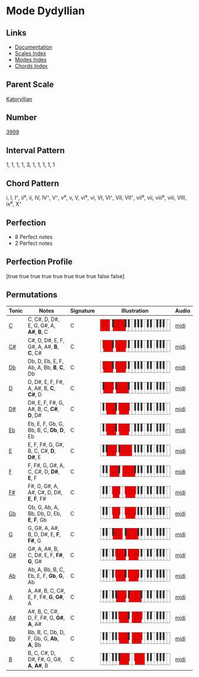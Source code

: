 # Mode Dydyllian

## Links

- [Documentation](index.md)
- [Scales Index](Scales.md)
- [Modes Index](Modes.md)
- [Chords Index](Chords.md)

## Parent Scale

[Katoryllian](ScaleKatoryllian.md)

## Number

[3999](https://ianring.com/musictheory/scales/3999)

## Interval Pattern

1, 1, 1, 1, 3, 1, 1, 1, 1, 1

## Chord Pattern

i, I, I⁺, ii⁰, ii, IV, IV⁺, V⁺, v⁰, v, V, vi⁰, vi, VI, VI⁺, VII, VII⁺, vii⁰, vii, viii⁰, viii, VIII, ix⁰, X⁺

## Perfection

- 8 Perfect notes
- 2 Perfect notes

## Perfection Profile

[true true true true true true true true false false]

## Permutations

| Tonic | Notes | Signature | Illustration | Audio |
|-------|-------|-----------|--------------|-------|
| [C](ModeCNaturalDydyllian.md) | C, C#, D, D#, E, G, G#, A, **A#**, **B**, C | C | ![CNaturalDydyllian](ModeCNaturalDydyllian.png) | [midi](https://github.com/edipermadi/music/blob/main/docs/ModeCNaturalDydyllian.mid?raw=true) |
| [C#](ModeCSharpDydyllian.md) | C#, D, D#, E, F, G#, A, A#, **B**, **C**, C# | C | ![CSharpDydyllian](ModeCSharpDydyllian.png) | [midi](https://github.com/edipermadi/music/blob/main/docs/ModeCSharpDydyllian.mid?raw=true) |
| [Db](ModeDFlatDydyllian.md) | Db, D, Eb, E, F, Ab, A, Bb, **B**, **C**, Db | C | ![DFlatDydyllian](ModeDFlatDydyllian.png) | [midi](https://github.com/edipermadi/music/blob/main/docs/ModeDFlatDydyllian.mid?raw=true) |
| [D](ModeDNaturalDydyllian.md) | D, D#, E, F, F#, A, A#, B, **C**, **C#**, D | C | ![DNaturalDydyllian](ModeDNaturalDydyllian.png) | [midi](https://github.com/edipermadi/music/blob/main/docs/ModeDNaturalDydyllian.mid?raw=true) |
| [D#](ModeDSharpDydyllian.md) | D#, E, F, F#, G, A#, B, C, **C#**, **D**, D# | C | ![DSharpDydyllian](ModeDSharpDydyllian.png) | [midi](https://github.com/edipermadi/music/blob/main/docs/ModeDSharpDydyllian.mid?raw=true) |
| [Eb](ModeEFlatDydyllian.md) | Eb, E, F, Gb, G, Bb, B, C, **Db**, **D**, Eb | C | ![EFlatDydyllian](ModeEFlatDydyllian.png) | [midi](https://github.com/edipermadi/music/blob/main/docs/ModeEFlatDydyllian.mid?raw=true) |
| [E](ModeENaturalDydyllian.md) | E, F, F#, G, G#, B, C, C#, **D**, **D#**, E | C | ![ENaturalDydyllian](ModeENaturalDydyllian.png) | [midi](https://github.com/edipermadi/music/blob/main/docs/ModeENaturalDydyllian.mid?raw=true) |
| [F](ModeFNaturalDydyllian.md) | F, F#, G, G#, A, C, C#, D, **D#**, **E**, F | C | ![FNaturalDydyllian](ModeFNaturalDydyllian.png) | [midi](https://github.com/edipermadi/music/blob/main/docs/ModeFNaturalDydyllian.mid?raw=true) |
| [F#](ModeFSharpDydyllian.md) | F#, G, G#, A, A#, C#, D, D#, **E**, **F**, F# | C | ![FSharpDydyllian](ModeFSharpDydyllian.png) | [midi](https://github.com/edipermadi/music/blob/main/docs/ModeFSharpDydyllian.mid?raw=true) |
| [Gb](ModeGFlatDydyllian.md) | Gb, G, Ab, A, Bb, Db, D, Eb, **E**, **F**, Gb | C | ![GFlatDydyllian](ModeGFlatDydyllian.png) | [midi](https://github.com/edipermadi/music/blob/main/docs/ModeGFlatDydyllian.mid?raw=true) |
| [G](ModeGNaturalDydyllian.md) | G, G#, A, A#, B, D, D#, E, **F**, **F#**, G | C | ![GNaturalDydyllian](ModeGNaturalDydyllian.png) | [midi](https://github.com/edipermadi/music/blob/main/docs/ModeGNaturalDydyllian.mid?raw=true) |
| [G#](ModeGSharpDydyllian.md) | G#, A, A#, B, C, D#, E, F, **F#**, **G**, G# | C | ![GSharpDydyllian](ModeGSharpDydyllian.png) | [midi](https://github.com/edipermadi/music/blob/main/docs/ModeGSharpDydyllian.mid?raw=true) |
| [Ab](ModeAFlatDydyllian.md) | Ab, A, Bb, B, C, Eb, E, F, **Gb**, **G**, Ab | C | ![AFlatDydyllian](ModeAFlatDydyllian.png) | [midi](https://github.com/edipermadi/music/blob/main/docs/ModeAFlatDydyllian.mid?raw=true) |
| [A](ModeANaturalDydyllian.md) | A, A#, B, C, C#, E, F, F#, **G**, **G#**, A | C | ![ANaturalDydyllian](ModeANaturalDydyllian.png) | [midi](https://github.com/edipermadi/music/blob/main/docs/ModeANaturalDydyllian.mid?raw=true) |
| [A#](ModeASharpDydyllian.md) | A#, B, C, C#, D, F, F#, G, **G#**, **A**, A# | C | ![ASharpDydyllian](ModeASharpDydyllian.png) | [midi](https://github.com/edipermadi/music/blob/main/docs/ModeASharpDydyllian.mid?raw=true) |
| [Bb](ModeBFlatDydyllian.md) | Bb, B, C, Db, D, F, Gb, G, **Ab**, **A**, Bb | C | ![BFlatDydyllian](ModeBFlatDydyllian.png) | [midi](https://github.com/edipermadi/music/blob/main/docs/ModeBFlatDydyllian.mid?raw=true) |
| [B](ModeBNaturalDydyllian.md) | B, C, C#, D, D#, F#, G, G#, **A**, **A#**, B | C | ![BNaturalDydyllian](ModeBNaturalDydyllian.png) | [midi](https://github.com/edipermadi/music/blob/main/docs/ModeBNaturalDydyllian.mid?raw=true) |
